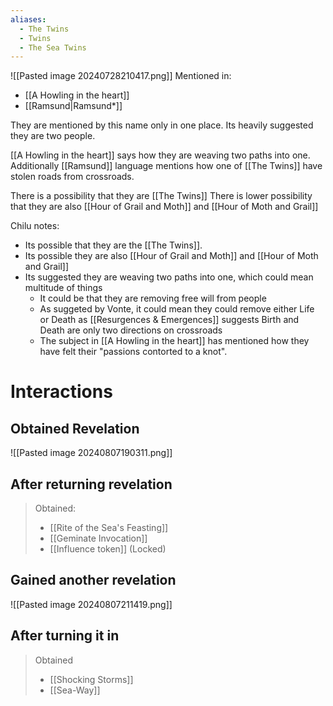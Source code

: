 ```yaml
---
aliases:
  - The Twins
  - Twins
  - The Sea Twins
---
```

![[Pasted image 20240728210417.png]]
Mentioned in:
- [[A Howling in the heart]]
- [[Ramsund|Ramsund*]]

They are mentioned by this name only in one place. Its heavily suggested they are two people. 

[[A Howling in the heart]] says how they are weaving two paths into one. 
Additionally [[Ramsund]] language mentions how one of [[The Twins]] have stolen roads from crossroads.

There is a possibility that they are [[The Twins]]
There is lower possibility that they are also [[Hour of Grail and Moth]] and [[Hour of Moth and Grail]]

Chilu notes:
- Its possible that they are the [[The Twins]].
- Its possible they are also [[Hour of Grail and Moth]] and [[Hour of Moth and Grail]]
- Its suggested they are weaving two paths into one, which could mean multitude of things
	- It could be that they are removing free will from people
	- As suggeted by Vonte, it could mean they could remove either Life or Death as [[Resurgences & Emergences]] suggests Birth and Death are only two directions on crossroads
	- The subject in [[A Howling in the heart]] has mentioned how they have felt their "passions contorted to a knot".
# Interactions
## Obtained Revelation
![[Pasted image 20240807190311.png]]
## After returning revelation
>Obtained:
>- [[Rite of the Sea's Feasting]]
>- [[Geminate Invocation]]
>- [[Influence token]] (Locked)
## Gained another revelation
![[Pasted image 20240807211419.png]]
## After turning it in
>Obtained
>- [[Shocking Storms]]
>- [[Sea-Way]]
